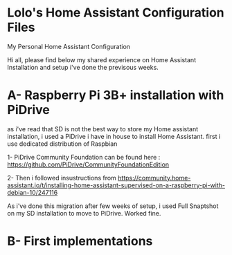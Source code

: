 # Lolo's Home Assistant Configuration Files
My Personal Home Assistant Configuration

Hi all, please find below my shared experience on Home Assistant Installation and setup i've done the previsous weeks.

# A- Raspberry Pi 3B+ installation with PiDrive
as i've read that SD is not the best way to store my Home assistant installation, i used a PiDrive i have in house to install Home Assistant.
first i use dedicated distribution of Raspbian

1- PiDrive Community Foundation can be found here : https://github.com/PiDrive/CommunityFoundationEdition

2- Then i followed insustructions from https://community.home-assistant.io/t/installing-home-assistant-supervised-on-a-raspberry-pi-with-debian-10/247116

As i've done this migration after few weeks of setup, i used Full Snaptshot on my SD installation to move to PiDrive. Worked fine.

# B- First implementations

